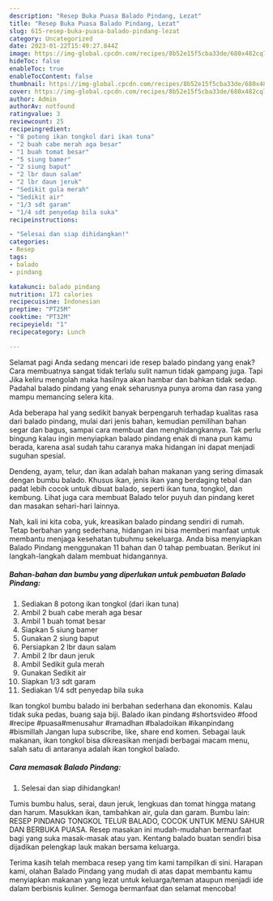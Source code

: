 ```yaml
---
description: "Resep Buka Puasa Balado Pindang, Lezat"
title: "Resep Buka Puasa Balado Pindang, Lezat"
slug: 615-resep-buka-puasa-balado-pindang-lezat
category: Uncategorized
date: 2023-01-22T15:49:27.844Z
image: https://img-global.cpcdn.com/recipes/8b52e15f5cba33de/680x482cq70/balado-pindang-foto-resep-utama.jpg
hideToc: false
enableToc: true
enableTocContent: false
thumbnail: https://img-global.cpcdn.com/recipes/8b52e15f5cba33de/680x482cq70/balado-pindang-foto-resep-utama.jpg
cover: https://img-global.cpcdn.com/recipes/8b52e15f5cba33de/680x482cq70/balado-pindang-foto-resep-utama.jpg
author: Admin
authorAv: notfound
ratingvalue: 3
reviewcount: 25
recipeingredient:
- "8 potong ikan tongkol dari ikan tuna"
- "2 buah cabe merah aga besar"
- "1 buah tomat besar"
- "5 siung bamer"
- "2 siung baput"
- "2 lbr daun salam"
- "2 lbr daun jeruk"
- "Sedikit gula merah"
- "Sedikit air"
- "1/3 sdt garam"
- "1/4 sdt penyedap bila suka"
recipeinstructions:

- "Selesai dan siap dihidangkan!"
categories:
- Resep
tags:
- balado
- pindang

katakunci: balado pindang 
nutrition: 171 calories
recipecuisine: Indonesian
preptime: "PT25M"
cooktime: "PT32M"
recipeyield: "1"
recipecategory: Lunch

---
```



Selamat pagi Anda sedang mencari ide resep balado pindang yang enak? Cara membuatnya sangat tidak terlalu sulit namun tidak gampang juga. Tapi Jika keliru mengolah maka hasilnya akan hambar dan bahkan tidak sedap. Padahal balado pindang yang enak seharusnya punya aroma dan rasa yang mampu memancing selera kita.


Ada beberapa hal yang sedikit banyak berpengaruh terhadap kualitas rasa dari balado pindang, mulai dari jenis bahan, kemudian pemilihan bahan segar dan bagus, sampai cara membuat dan menghidangkannya. Tak perlu bingung kalau ingin menyiapkan balado pindang enak di mana pun kamu berada, karena asal sudah tahu caranya maka hidangan ini dapat menjadi suguhan spesial.

Dendeng, ayam, telur, dan ikan adalah bahan makanan yang sering dimasak dengan bumbu balado. Khusus ikan, jenis ikan yang berdaging tebal dan padat lebih cocok untuk dibuat balado, seperti ikan tuna, tongkol, dan kembung. Lihat juga cara membuat Balado telor puyuh dan pindang keret dan masakan sehari-hari lainnya.


Nah, kali ini kita coba, yuk, kreasikan balado pindang sendiri di rumah. Tetap berbahan yang sederhana, hidangan ini bisa memberi manfaat untuk membantu menjaga kesehatan tubuhmu sekeluarga. Anda bisa menyiapkan Balado Pindang menggunakan 11 bahan dan 0 tahap pembuatan. Berikut ini langkah-langkah dalam membuat hidangannya.

<!--inarticleads1-->

##### Bahan-bahan dan bumbu yang diperlukan untuk pembuatan Balado Pindang:

1. Sediakan 8 potong ikan tongkol (dari ikan tuna)
1. Ambil 2 buah cabe merah aga besar
1. Ambil 1 buah tomat besar
1. Siapkan 5 siung bamer
1. Gunakan 2 siung baput
1. Persiapkan 2 lbr daun salam
1. Ambil 2 lbr daun jeruk
1. Ambil Sedikit gula merah
1. Gunakan Sedikit air
1. Siapkan 1/3 sdt garam
1. Sediakan 1/4 sdt penyedap bila suka


Ikan tongkol bumbu balado ini berbahan sederhana dan ekonomis. Kalau tidak suka pedas, buang saja biji. Balado ikan pindang #shortsvideo #food #recipe #puasa#menusahur #ramadhan #baladoikan #ikanpindang #bismillah Jangan lupa subscribe, like, share end komen. Sebagai lauk makanan, ikan tongkol bisa dikreasikan menjadi berbagai macam menu, salah satu di antaranya adalah ikan tongkol balado. 

<!--inarticleads2-->

##### Cara memasak Balado Pindang:


1. Selesai dan siap dihidangkan!

Tumis bumbu halus, serai, daun jeruk, lengkuas dan tomat hingga matang dan harum. Masukkan ikan, tambahkan air, gula dan garam. Bumbu lain: RESEP PINDANG TONGKOL TELUR BALADO, COCOK UNTUK MENU SAHUR DAN BERBUKA PUASA. Resep masakan ini mudah-mudahan bermanfaat bagi yang suka masak-masak atau yan. Kentang balado buatan sendiri bisa dijadikan pelengkap lauk makan bersama keluarga. 

Terima kasih telah membaca resep yang tim kami tampilkan di sini. Harapan kami, olahan Balado Pindang yang mudah di atas dapat membantu kamu menyiapkan makanan yang lezat untuk keluarga/teman ataupun menjadi ide dalam berbisnis kuliner. Semoga bermanfaat dan selamat mencoba!
